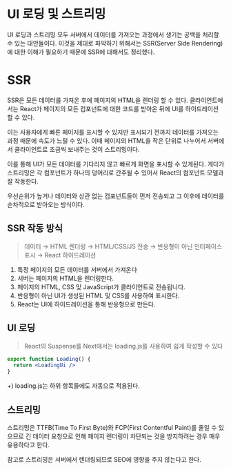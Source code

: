 # UI 로딩 및 스트리밍

UI 로딩과 스트리밍 모두 서버에서 데이터를 가져오는 과정에서 생기는 공백을 처리할 수 있는 대안들이다. 이것을 제대로 파악하기 위해서는 SSR(Server Side Rendering) 에 대한 이해가 필요하기 때문에 SSR에 대해서도 정리했다.

# SSR

SSR은 모든 데이터를 가져온 후에 페이지의 HTML을 렌더링 할 수 있다. 클라이언트에서는 React가 페이지의 모든 컴포넌트에 대한 코드를 받아온 뒤에 UI를 하이드레이션 할 수 있다.

이는 사용자에게 빠른 페이지를 표시할 수 있지만 표시되기 전까지 데이터를 가져오는 과정 때문에 속도가 느릴 수 있다. 이때 페이지의 HTML을 작은 단위로 나누어서 서버에서 클라이언트로 조금씩 보내주는 것이 스트리밍이다.

이를 통해 UI가 모든 데이터를 기다리지 않고 빠르게 화면을 표시할 수 있게된다.
게다가 스트리밍은 각 컴포넌트가 하나의 덩어리로 간주될 수 있어서 React의 컴포넌트 모델과 잘 작동한다.

우선순위가 높거나 데이터와 상관 없는 컴포넌트들이 먼저 전송되고 그 이후에 데이터를 순차적으로 받아오는 방식이다.

## SSR 작동 방식

> 데이터 → HTML 렌더링 → HTML/CSS/JS 전송 → 반응형이 아닌 인터페이스 표시 → React 하이드레이션
> 
1. 특정 페이지의 모든 데이터를 서버에서 가져온다
2. 서버는 페이지의 HTML을 렌더링한다.
3. 페이지의 HTML, CSS 및 JavaScript가 클라이언트로 전송됩니다.
4. 반응형이 아닌 UI가 생성된 HTML 및 CSS를 사용하여 표시한다.
5. React는 UI에 하이드레이션을 통해 반응형으로 만든다.

## UI 로딩

> React의 Suspense를 Next에서는 loading.js를 사용하여 쉽게 작성할 수 있다
> 

```jsx
export function Loading() {
  return <LoadingUi />
}
```

+) loading.js는 하위 항목들에도 자동으로 적용된다.

## 스트리밍

스트리밍은 TTFB(Time To First Byte)와 FCP(First Contentful Paint)를 줄일 수 있으므로 긴 데이터 요청으로 인해 페이지 렌더링이 차단되는 것을 방지하려는 경우 매우 유용하다고 한다.

참고로 스트리밍은 서버에서 렌더링되므로 SEO에 영향을 주지 않는다고 한다.